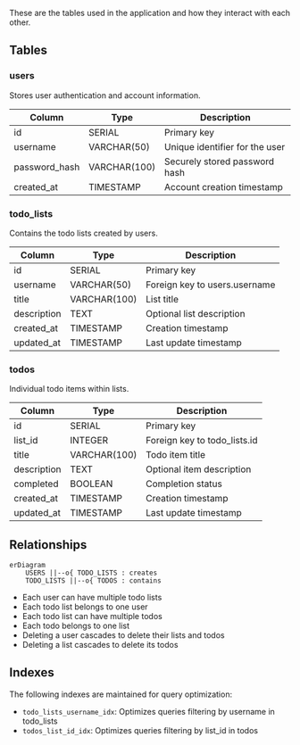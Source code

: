 These are the tables used in the application and how they interact with each other.

## Tables

### users
Stores user authentication and account information.

| Column        | Type         | Description                     |
|---------------|--------------|---------------------------------|
| id            | SERIAL       | Primary key                     |
| username      | VARCHAR(50)  | Unique identifier for the user  |
| password_hash | VARCHAR(100) | Securely stored password hash   |
| created_at    | TIMESTAMP    | Account creation timestamp      |

### todo_lists
Contains the todo lists created by users.

| Column      | Type         | Description                     |
|-------------|--------------|---------------------------------|
| id          | SERIAL       | Primary key                     |
| username    | VARCHAR(50)  | Foreign key to users.username   |
| title       | VARCHAR(100) | List title                      |
| description | TEXT         | Optional list description       |
| created_at  | TIMESTAMP    | Creation timestamp              |
| updated_at  | TIMESTAMP    | Last update timestamp           |

### todos
Individual todo items within lists.

| Column      | Type         | Description                     |
|-------------|--------------|---------------------------------|
| id          | SERIAL       | Primary key                     |
| list_id     | INTEGER      | Foreign key to todo_lists.id    |
| title       | VARCHAR(100) | Todo item title                 |
| description | TEXT         | Optional item description       |
| completed   | BOOLEAN      | Completion status               |
| created_at  | TIMESTAMP    | Creation timestamp              |
| updated_at  | TIMESTAMP    | Last update timestamp           |

## Relationships

```mermaid
erDiagram
    USERS ||--o{ TODO_LISTS : creates
    TODO_LISTS ||--o{ TODOS : contains
```

- Each user can have multiple todo lists
- Each todo list belongs to one user
- Each todo list can have multiple todos
- Each todo belongs to one list
- Deleting a user cascades to delete their lists and todos
- Deleting a list cascades to delete its todos

## Indexes
The following indexes are maintained for query optimization:

- `todo_lists_username_idx`: Optimizes queries filtering by username in todo_lists
- `todos_list_id_idx`: Optimizes queries filtering by list_id in todos
